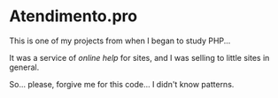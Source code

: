 # Atendimento.pro

This is one of my projects from when I began to study PHP...

It was a service of _online help_ for sites, and I was selling to little sites in general.

So... please, forgive me for this code... I didn't know patterns.
